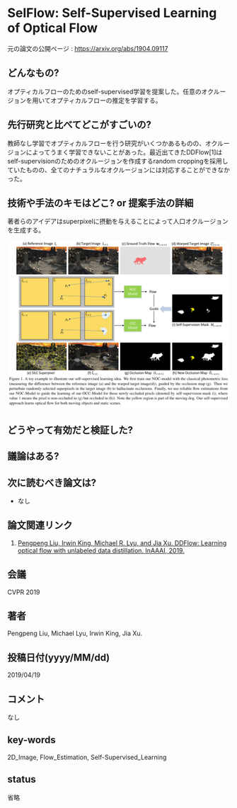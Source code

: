 # SelFlow: Self-Supervised Learning of Optical Flow

元の論文の公開ページ : https://arxiv.org/abs/1904.09117

## どんなもの?
オプティカルフローのためのself-supervised学習を提案した。任意のオクルージョンを用いてオプティカルフローの推定を学習する。

## 先行研究と比べてどこがすごいの?
教師なし学習でオプティカルフローを行う研究がいくつかあるものの、オクルージョンによってうまく学習できないことがあった。最近出てきたDDFlow[1]はself-supervisionのためのオクルージョンを作成するrandom croppingを採用していたものの、全てのナチュラルなオクルージョンには対応することができなかった。

## 技術や手法のキモはどこ? or 提案手法の詳細
著者らのアイデアはsuperpixelに摂動を与えることによって人口オクルージョンを生成する。

![fig1](img/SSLoOF/fig1.png)

## どうやって有効だと検証した?

## 議論はある?

## 次に読むべき論文は?
- なし

## 論文関連リンク
1. [Pengpeng Liu, Irwin King, Michael R. Lyu, and Jia Xu. DDFlow: Learning optical flow with unlabeled data distillation. InAAAI, 2019.](https://arxiv.org/abs/1902.09145)

## 会議
CVPR 2019

## 著者
Pengpeng Liu, Michael Lyu, Irwin King, Jia Xu.

## 投稿日付(yyyy/MM/dd)
2019/04/19

## コメント
なし

## key-words
2D_Image, Flow_Estimation, Self-Supervised_Learning

## status
省略